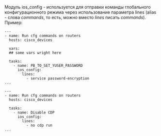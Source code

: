 Модуль ios_config - используется для отправки команды глобального конфигурационного режима через использование параметра lines (alias - слова _commands_, то есть, можно вместо _lines_ писать _commands_). 
Пример:
```
---
- name: Run cfg commands on routers
  hosts: cisco_devices

  vars:
  ## some vars wright here

  tasks:
    - name: PB_TO_SET_YUSER_PASSWORD
      ios_config:
        lines:
          - service password-encryption
...
```

```
---
- name: Run cfg commands on routers
  hosts: cisco_devices

  tasks:
    - name: Disable CDP
      ios_config:
        lines:
          - no cdp run
...
```